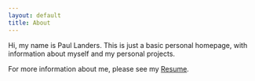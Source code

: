 ```yaml
---
layout: default
title: About
---
```


Hi, my name is Paul Landers. This is just a basic personal homepage, with information about myself and my personal projects.

For more information about me, please see my [Resume](resume).
